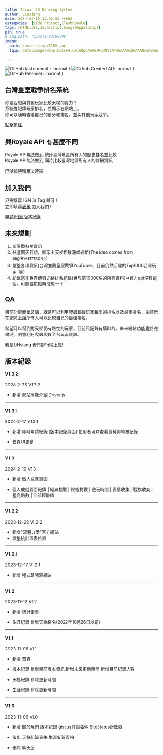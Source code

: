 ```yaml
---
title: Taiwan CR Ranking System
author: LiHsiang
date: 2024-03-10 13:00:00 +0800
categories: [Side Project,ClashRoyale]
tags: [HTML,CSS,Javascript,GoogleAppsScript]
pin: true
# img_path: '/posts/20180809'
image:
  path: /assets/img/TCRS.png
  lqip: data:image/webp;base64,UklGRpoAAABXRUJQVlA4WAoAAAAQAAAADwAABwAAQUxQSDIAAAARL0AmbZurmr57yyIiqE8oiG0bejIYEQTgqiDA9vqnsUSI6H+oAERp2HZ65qP/VIAWAFZQOCBCAAAA8AEAnQEqEAAIAAVAfCWkAALp8sF8rgRgAP7o9FDvMCkMde9PK7euH5M1m6VWoDXf2FkP3BqV0ZYbO6NA/VFIAAAA

---
```



![GitHub last commit](https://img.shields.io/github/last-commit/Xiang511/hydromechanics?display_timestamp=author&style=for-the-badge&color=yellow){: .normal } ![Github Created At](https://img.shields.io/github/created-at/Xiang511/hydromechanics?style=for-the-badge&color=yellow){: .normal } ![GitHub Release](https://img.shields.io/github/v/release/Xiang511/hydromechanics?display_name=release&style=for-the-badge&color=green){: .normal } 



## 台灣皇室戰爭排名系統

你是否想與其他玩家比較天梯的實力？<br>
系統會記錄玩家排名，並顯示在網站上。<br>
你可以隨時查看自己的積分和排名，並與其他玩家競爭。<br>

[點擊前往](https://xiang511.com/hydromechanics/newsite/TCRS.html).

## 與Royale API 有甚麼不同
Royale API無法做到 統計臺灣地區所有人的歷史排名並比較<br>
Royale API無法做到 同時比較臺灣地區所有人的詳細資訊<br>

[巴哈姆特精華文連結](https://forum.gamer.com.tw/Co.php?bsn=29712&sn=71322).

## 加入我們
只需填寫 IGN 和 Tag 即可 !<br>
立即填寫[表單](https://docs.google.com/forms/d/e/1FAIpQLSc_pIj5uov58Br2rU2UG_irLR2sPsghp3WUy2p5gI8oNaTCEg/viewform) 加入我們 !<br>

[申請紀錄/版本紀錄](https://xiang511.com/hydromechanics/newsite/DeveloperAnnouncement.html)


## 未來規劃
1. 部落戰各項資訊
2. 任選兩天日期，顯示出天梯杯數漲幅級距(The idea comes from ang★ᴍᴇᴛᴀᴛʀᴏɴ⚡)
3. 彙整各項資訊(台灣推薦皇室戰爭YouTuber、目前仍然活躍的Top1000台灣玩家..等)
4. 紀錄當季世界傳奇之路排名紀錄(世界前10000名的所有資料)=>官方api沒有這個，可能要花點時間想一下

## QA

目前功能簡單來講，就是可以利用爬蟲跟蹤玩家每季的排名以及最佳排名，並顯示在網站上讓所有人可以比較自己的最佳排名。

希望可以幫到對天梯仍有熱忱的玩家，目前只記錄有填ID的，未來網站功能趨於完備時，則會利用爬蟲爬取全台玩家資訊。

我是LiHsiang 我們排行榜上見!




## 版本紀錄

#### V1.3.2

2024-2-25 V1.3.2

- 新增
 網站導覽介紹 Driver.js

--------


#### V1.3.1

2024-2-17 V1.3.1

- 新增
 即時申請紀錄 (版本記錄頁面)
 使用者可以查看資料何時被記錄

- 首頁UI更動



-----------



#### V1.3

2024-2-10 V1.3

- 新增
 個人成就頁面

- 個人成就頁面紀錄
 | 經典挑戰 | 終極挑戰 | 遊玩時間 | 表情收集 | 戰旗收集 | 星光點數 | 全部經驗值



-----------




#### V1.2.2

2023-12-22 V1.2.2

- 新增"流體力學"官方網站
- 調整統計圖表位置



-----------




#### V1.2.1

2023-12-17 V1.2.1

- 新增
 程式碼開源網站



-----------




#### V1.2

2023-11-12 V1.2

- 新增
 統計圖表

- 生涯紀錄
 新增天梯排名(2022年10月26日以前)



-----------



#### V1.1

2023-11-08 V1.1

- 新增
 首頁

- 版本紀錄
 新增目前版本資訊
 新增未來更新時間
 新增目前紀錄人數

- 天梯紀錄
 移除更新時間

- 生涯紀錄
 移除更新時間


-----------




#### V1.0

2023-11-06 V1.0

- 新增
 關於我們
 版本紀錄
 giscus評論插件
 SiteStates計數器

- 優化
 天梯紀錄表格
 生涯紀錄表格

- 刪除
 聊天室

